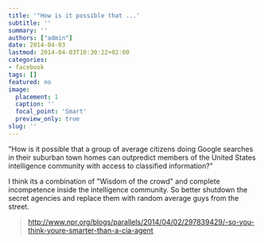 ```yaml
---
title: '"How is it possible that ...'
subtitle: ''
summary: ''
authors: ["admin"]
date: 2014-04-03
lastmod: 2014-04-03T10:30:22+02:00
categories:
- facebook
tags: []
featured: no
image:
  placement: 1
  caption: ''
  focal_point: 'Smart'
  preview_only: true
slug: ''
---
```

"How is it possible that a group of average citizens doing Google searches in their suburban town homes can outpredict members of the United States intelligence community with access to classified information?" 

I think its a combination of "Wisdom of the crowd" and complete incompetence inside the intelligence community. So better shutdown the secret agencies and replace them with random average guys from the street.
> http://www.npr.org/blogs/parallels/2014/04/02/297839429/-so-you-think-youre-smarter-than-a-cia-agent

